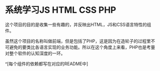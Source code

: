 # 系统学习JS HTML CSS PHP #

这个项目的目的是收集一些有趣的，并反映出HTML，JS和CSS语言特性的组件。

虽然这个项目的名称叫做前端，但是包括了PHP，这是因为在造轮子的过程里不可避免的要类比各语言实现的业务功能。所以在这个角度上来看，PHP也是考量对整个软件的认知深度的一环。

^[每个组件的依赖都写在对应的README中]